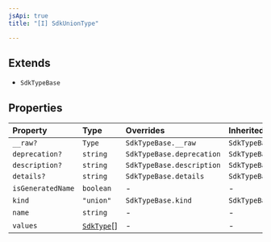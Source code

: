 ```yaml
---
jsApi: true
title: "[I] SdkUnionType"

---
```

## Extends

- `SdkTypeBase`

## Properties

| Property | Type | Overrides | Inherited from |
| :------ | :------ | :------ | :------ |
| `__raw?` | `Type` | `SdkTypeBase.__raw` | `SdkTypeBase.__raw` |
| `deprecation?` | `string` | `SdkTypeBase.deprecation` | `SdkTypeBase.deprecation` |
| `description?` | `string` | `SdkTypeBase.description` | `SdkTypeBase.description` |
| `details?` | `string` | `SdkTypeBase.details` | `SdkTypeBase.details` |
| `isGeneratedName` | `boolean` | - | - |
| `kind` | `"union"` | `SdkTypeBase.kind` | `SdkTypeBase.kind` |
| `name` | `string` | - | - |
| `values` | [`SdkType`](../type-aliases/SdkType.md)[] | - | - |
